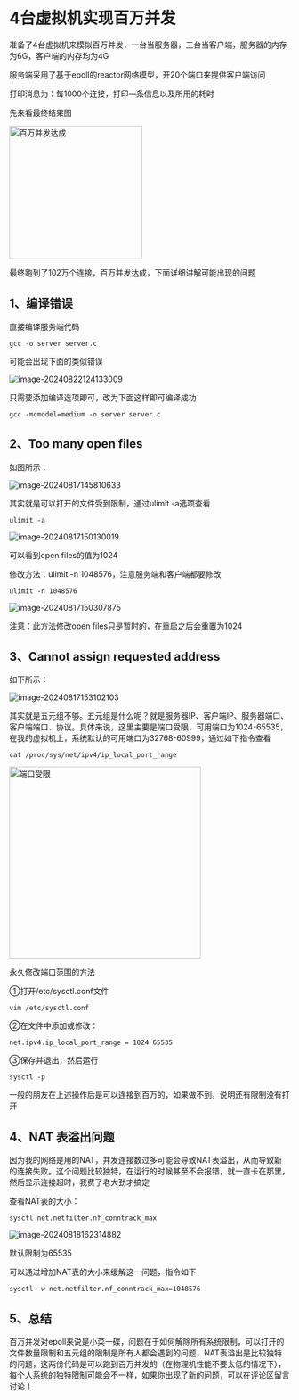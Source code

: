 # 4台虚拟机实现百万并发

准备了4台虚拟机来模拟百万并发，一台当服务器，三台当客户端，服务器的内存为6G，客户端的内存均为4G

服务端采用了基于epoll的reactor网络模型，开20个端口来提供客户端访问

打印消息为：每1000个连接，打印一条信息以及所用的耗时

先来看最终结果图

<img width="239" alt="百万并发达成" src="https://github.com/user-attachments/assets/66375e06-b4cf-4d2d-861f-b0cf11992bd2">

最终跑到了102万个连接，百万并发达成，下面详细讲解可能出现的问题

## 1、编译错误

直接编译服务端代码

```shell
gcc -o server server.c
```

可能会出现下面的类似错误

![image-20240822124133009](https://github.com/user-attachments/assets/041ab9ec-a1e7-41af-b11b-48fcd93442ee)


只需要添加编译选项即可，改为下面这样即可编译成功

```shell
gcc -mcmodel=medium -o server server.c
```

## 2、Too many open files

如图所示：

![image-20240817145810633](https://github.com/user-attachments/assets/c73b4e3c-3baa-473e-a424-462e463d433c)


其实就是可以打开的文件受到限制，通过ulimit -a选项查看

```shell
ulimit -a
```

![image-20240817150130019](https://github.com/user-attachments/assets/b26e90b9-5e78-45cd-9748-76ed6d67e68c)


可以看到open files的值为1024

修改方法：ulimit -n 1048576，注意服务端和客户端都要修改

```shell
ulimit -n 1048576
```

![image-20240817150307875](https://github.com/user-attachments/assets/1d685c08-97a4-4479-ad49-81633493d5c4)


注意：此方法修改open files只是暂时的，在重启之后会重置为1024

## 3、Cannot assign requested address

如下所示：

![image-20240817153102103](https://github.com/user-attachments/assets/8e23e3ed-e84e-4579-9ca8-a4417e63f3d6)


其实就是五元组不够。五元组是什么呢？就是服务器IP、客户端IP、服务器端口、客户端端口、协议。具体来说，这里主要是端口受限，可用端口为1024-65535，在我的虚拟机上，系统默认的可用端口为32768-60999，通过如下指令查看

```shell
cat /proc/sys/net/ipv4/ip_local_port_range
```

<img width="344" alt="端口受限" src="https://github.com/user-attachments/assets/151bc549-2e95-44db-8547-948750868c0c">


永久修改端口范围的方法

①打开/etc/sysctl.conf文件

```shell
vim /etc/sysctl.conf
```

②在文件中添加或修改：

```shell
net.ipv4.ip_local_port_range = 1024 65535
```

③保存并退出，然后运行

```shell
sysctl -p
```

一般的朋友在上述操作后是可以连接到百万的，如果做不到，说明还有限制没有打开

## 4、NAT 表溢出问题

因为我的网络是用的NAT，并发连接数过多可能会导致NAT表溢出，从而导致新的连接失败。这个问题比较独特，在运行的时候甚至不会报错，就一直卡在那里，然后显示连接超时，我费了老大劲才搞定

查看NAT表的大小：

```shell
sysctl net.netfilter.nf_conntrack_max
```

![image-20240818162314882](https://github.com/user-attachments/assets/728f9149-7bad-401c-8377-3419a985f665)


默认限制为65535

可以通过增加NAT表的大小来缓解这一问题，指令如下

```shell
sysctl -w net.netfilter.nf_conntrack_max=1048576
```

## 5、总结

百万并发对epoll来说是小菜一碟，问题在于如何解除所有系统限制，可以打开的文件数量限制和五元组的限制是所有人都会遇到的问题，NAT表溢出是比较独特的问题，这两份代码是可以跑到百万并发的（在物理机性能不要太低的情况下），每个人系统的独特限制可能会不一样，如果你出现了新的问题，可以在评论区留言讨论！
